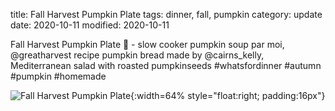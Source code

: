 title: Fall Harvest Pumpkin Plate
tags: dinner, fall, pumpkin
category: update
date: 2020-10-11
modified: 2020-10-11

Fall Harvest Pumpkin Plate 🎃 - slow cooker pumpkin soup par moi,
@greatharvest recipe pumpkin bread made by @cairns_kelly,
Mediterranean salad with roasted pumpkinseeds #whatsfordinner #autumn
#pumpkin #homemade

![Fall Harvest Pumpkin Plate]({static}/images/IMG_2634.jpeg){:width=64% style="float:right; padding:16px"}
